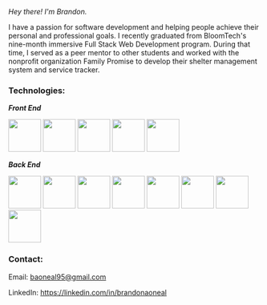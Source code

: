 *Hey there! I'm Brandon.*

I have a passion for software development and helping people achieve their personal and professional goals. I recently graduated from BloomTech's nine-month immersive Full Stack Web Development program. During that time, I served as a peer mentor to other students and worked with the nonprofit organization Family Promise to develop their shelter management system and service tracker.

### Technologies:

***Front End***

<img src="https://cdn.jsdelivr.net/gh/devicons/devicon/icons/html5/html5-plain-wordmark.svg" width="65" /> <img src="https://cdn.jsdelivr.net/gh/devicons/devicon/icons/css3/css3-plain-wordmark.svg" width="65" /> <img src="https://cdn.jsdelivr.net/gh/devicons/devicon/icons/javascript/javascript-plain.svg" width="65" /> <img src="https://cdn.jsdelivr.net/gh/devicons/devicon/icons/react/react-original-wordmark.svg" width="65" /> <img src="https://cdn.jsdelivr.net/gh/devicons/devicon/icons/redux/redux-original.svg" width="65" />

***Back End***

<img src="https://cdn.jsdelivr.net/gh/devicons/devicon/icons/python/python-original-wordmark.svg" width="65" /> <img src="https://cdn.jsdelivr.net/gh/devicons/devicon/icons/java/java-original-wordmark.svg" width="65" /> <img src="https://cdn.jsdelivr.net/gh/devicons/devicon/icons/nodejs/nodejs-original-wordmark.svg" width="65" /> <img src="https://cdn.jsdelivr.net/gh/devicons/devicon/icons/flask/flask-original-wordmark.svg" width="65" /> <img src="https://cdn.jsdelivr.net/gh/devicons/devicon/icons/spring/spring-original-wordmark.svg" width="65" /> <img src="https://cdn.jsdelivr.net/gh/devicons/devicon/icons/postgresql/postgresql-plain-wordmark.svg" width="65" /> <img src="https://cdn.jsdelivr.net/gh/devicons/devicon/icons/mongodb/mongodb-original-wordmark.svg" width="65" /> <img src="https://cdn.jsdelivr.net/gh/devicons/devicon/icons/graphql/graphql-plain-wordmark.svg" width="65" />

### Contact:

Email: baoneal95@gmail.com

LinkedIn: https://linkedin.com/in/brandonaoneal
